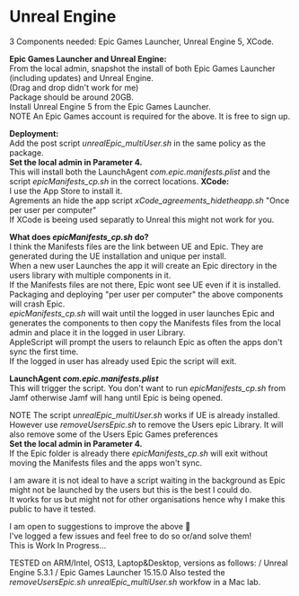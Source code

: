 # Unreal Engine

3 Components needed: Epic Games Launcher, Unreal Engine 5, XCode.

**Epic Games Launcher and Unreal Engine:** \
From the local admin, snapshot the install of both Epic Games Launcher (including updates) and Unreal Engine. \
(Drag and drop didn't work for me) \
Package should be around 20GB. \
Install Unreal Engine 5 from the Epic Games Launcher. \
NOTE An Epic Games account is required for the above. It is free to sign up.

**Deployment:** \
Add the post script _unrealEpic_multiUser.sh_ in the same policy as the package. \
**Set the local admin in Parameter 4.** \
This will install both the LaunchAgent _com.epic.manifests.plist_ and the script _epicManifests_cp.sh_ in the correct locations.
**XCode:** \
I use the App Store to install it. \
Agrements an hide the app script _xCode_agreements_hidetheapp.sh_ "Once per user per computer" \
If XCode is beeing used separatly to Unreal this might not work for you.

**What does _epicManifests_cp.sh_ do?** \
I think the Manifests files are the link between UE and Epic. They are generated during the UE installation and unique per install. \
When a new user Launches the app it will create an Epic directory in the users library with multiple components in it. \
If the Manifests files are not there, Epic wont see UE even if it is installed.
Packaging and deploying "per user per computer" the above components will crash Epic. \
_epicManifests_cp.sh_ will wait until the logged in user launches Epic and generates the components to then copy the Manifests files from the local admin and place it in the logged in user Library. \
AppleScript will prompt the users to relaunch Epic as often the apps don't sync the first time. \
If the logged in user has already used Epic the script will exit.

**LaunchAgent _com.epic.manifests.plist_** \
This will trigger the script. You don't want to run _epicManifests_cp.sh_ from Jamf otherwise Jamf will hang until Epic is being opened.

NOTE The script _unrealEpic_multiUser.sh_ works if UE is already installed. \
However use _removeUsersEpic.sh_ to remove the Users epic Library. It will also remove some of the Users Epic Games preferences \
**Set the local admin in Parameter 4.** \
If the Epic folder is already there _epicManifests_cp.sh_ will exit without moving the Manifests files and the apps won't sync.

I am aware it is not ideal to have a script waiting in the background as Epic might not be launched by the users but this is the best I could do. \
It works for us but might not for other organisations hence why I make this public to have it tested.

I am open to suggestions to improve the above 🙂 \
I've logged a few issues and feel free to do so or/and solve them! \
This is Work In Progress...

TESTED on ARM/Intel, OS13, Laptop&Desktop, versions as follows: / Unreal Engine 5.3.1 / Epic Games Launcher 15.15.0
Also tested the _removeUsersEpic.sh_ _unrealEpic_multiUser.sh_ workfow in a Mac lab.

